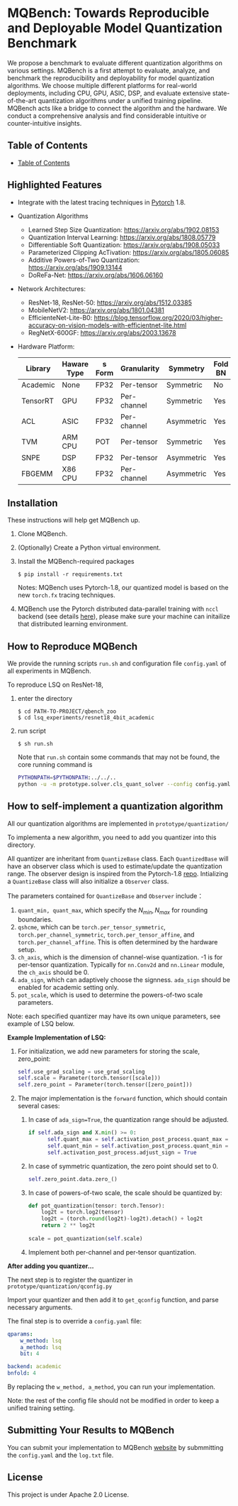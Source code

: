 # MQBench: Towards Reproducible and Deployable Model Quantization Benchmark



We propose a benchmark to evaluate different quantization algorithms on various settings. MQBench is a first attempt to evaluate, analyze, and benchmark the reproducibility and deployability for model quantization algorithms. We choose multiple different platforms for real-world deployments, including CPU, GPU, ASIC, DSP, and evaluate extensive state-of-the-art quantization algorithms under a unified training pipeline. MQBench acts like a bridge to connect the algorithm and the hardware. We conduct a comprehensive analysis and find considerable intuitive or counter-intuitive insights.



## Table of Contents

- [Table of Contents](https://github.com/TheGreatCold/mqbench#table-of-contents)

## Highlighted Features

+ Integrate with the latest tracing techniques in [Pytorch](https://pytorch.org/) 1.8.

+ Quantization Algorithms

  + Learned Step Size Quantization: https://arxiv.org/abs/1902.08153
  + Quantization Interval Learning: https://arxiv.org/abs/1808.05779
  + Differentiable Soft Quantization: https://arxiv.org/abs/1908.05033
  + Parameterized Clipping AcTivation: https://arxiv.org/abs/1805.06085
  + Additive Powers-of-Two Quantization: https://arxiv.org/abs/1909.13144
  + DoReFa-Net: https://arxiv.org/abs/1606.06160

+ Network Architectures:

  + ResNet-18, ResNet-50: https://arxiv.org/abs/1512.03385
  + MobileNetV2: https://arxiv.org/abs/1801.04381
  + EfficienteNet-Lite-B0: https://blog.tensorflow.org/2020/03/higher-accuracy-on-vision-models-with-efficientnet-lite.html
  + RegNetX-600GF: https://arxiv.org/abs/2003.13678

+ Hardware Platform:

  | Library  | Haware Type | s Form | Granularity | Symmetry   | Fold  BN |
  | -------- | ----------- | ------ | ----------- | ---------- | -------- |
  | Academic | None        | FP32   | Per-tensor  | Symmetric  | No       |
  | TensorRT | GPU         | FP32   | Per-channel | Symmetric  | Yes      |
  | ACL      | ASIC        | FP32   | Per-channel | Asymmetric | Yes      |
  | TVM      | ARM CPU     | POT    | Per-tensor  | Symmetric  | Yes      |
  | SNPE     | DSP         | FP32   | Per-tensor  | Asymmetric | Yes      |
  | FBGEMM   | X86 CPU     | FP32   | Per-channel | Asymmetric | Yes      |



## Installation

These instructions will help get MQBench up.

1. Clone MQBench.

2. (Optionally) Create a Python virtual environment.

3. Install the MQBench-required packages

   `$ pip install -r requirements.txt`

   Notes: MQBench uses Pytorch-1.8, our quantized model is based on the new `torch.fx` tracing techniques.

4. MQBench use the Pytorch distributed data-parallel training with `nccl` backend (see details [here](https://pytorch.org/docs/stable/distributed.html#torch.distributed.init_process_group)), please make sure your machine can initailize that distributed learning environment. 

## How to Reproduce MQBench

We provide the running scripts `run.sh` and configuration file `config.yaml` of all experiments in MQBench. 

To reproduce LSQ on ResNet-18, 

1. enter the directory 

   ```
   $ cd PATH-TO-PROJECT/qbench_zoo
   $ cd lsq_experiments/resnet18_4bit_academic
   ```

2. run script

   ```
   $ sh run.sh
   ```

   Note that `run.sh` contain some commands that may not be found, the core running command is

   ```bash
   PYTHONPATH=$PYTHONPATH:../../..
   python -u -m prototype.solver.cls_quant_solver --config config.yaml
   ```



## How to self-implement a quantization algorithm

All our quantization algorithms are implemented in `prototype/quantization/`

To implementa a new algorithm, you need to add you quantizer into this directory. 

All quantizer are inheritant from  `QuantizeBase` class. Each `QuantizedBase` will have an observer class which is used to estimate/update the quantization range. The observer design is inspired from the Pytorch-1.8 [repo](https://github.com/pytorch/pytorch/blob/master/torch/quantization/observer.py). Intializing a `QuantizeBase` class will also initialize a `Observer` class. 

The parameters contained for  `QuantizeBase` and `Observer` include：

1. `quant_min, quant_max`, which specify the $N_{min}, N_{max}$ for rounding boundaries. 
2. `qshcme`, which can be `torch.per_tensor_symmetric`, `torch.per_channel_symmetric`, `torch.per_tensor_affine`, and `torch.per_channel_affine`. This is often determined by the hardware setup. 
3. `ch_axis`, which is the dimension of channel-wise quantization. -1 is for per-tensor quantization. Typically for `nn.Conv2d` and `nn.Linear` module, the `ch_axis` should be 0.
4. `ada_sign`, which can adaptively choose the signness. `ada_sign` should be enabled for academic setting only.
5. `pot_scale`, which is used to determine the powers-of-two scale parameters.  

Note: each specified quantizer may have its own unique parameters, see example of LSQ below.

**Example Implementation of LSQ:**

1. For initialization, we add new parameters for storing the scale, zero_point:

   ```python
   self.use_grad_scaling = use_grad_scaling
   self.scale = Parameter(torch.tensor([scale]))
   self.zero_point = Parameter(torch.tensor([zero_point]))
   ```

2. The major implementation is the `forward` function, which should contain several cases:

   1. In case of `ada_sign=True`, the quantization range should be adjusted. 

      ```python
      if self.ada_sign and X.min() >= 0:
        	self.quant_max = self.activation_post_process.quant_max = 2 ** self.bitwidth - 1
        	self.quant_min = self.activation_post_process.quant_min = 0
        	self.activation_post_process.adjust_sign = True
      ```

   2. In case of symmetric quantization, the zero point should set to 0.

      ```python
      self.zero_point.data.zero_()
      ```

   3. In case of powers-of-two scale, the scale should be quantized by:

      ```python
      def pot_quantization(tensor: torch.Tensor):
          log2t = torch.log2(tensor)
          log2t = (torch.round(log2t)-log2t).detach() + log2t
          return 2 ** log2t
          
      scale = pot_quantization(self.scale)
      ```

   4. Implement both per-channel and per-tensor quantization.

**After adding you quantizer...**

The next step is to register the quantizer in `prototype/quantization/qconfig.py` 

Import your quantizer and then add it to `get_qconfig` function, and parse necessary arguments. 

The final step is to override a `config.yaml` file:

```yaml
qparams:
    w_method: lsq
    a_method: lsq
    bit: 4

backend: academic
bnfold: 4
```

By replacing the `w_method, a_method`, you can run your implementation. 

Note: the rest of the config file should not be modified in order to keep a unified training setting. 



## Submitting Your Results to MQBench

You can submit your implementation to MQBench [website](http://mqbench.tech/) by submmitting the `config.yaml` and the `log.txt` file. 



## License

This project is under Apache 2.0 License. 

